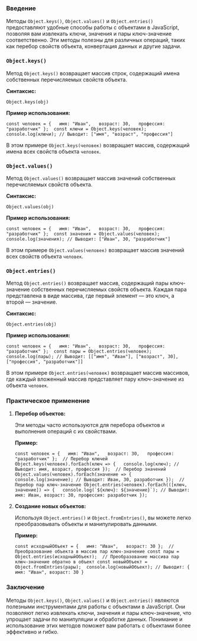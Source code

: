 ### Введение

Методы `Object.keys()`, `Object.values()` и `Object.entries()` предоставляют удобные способы работы с объектами в JavaScript, позволяя вам извлекать ключи, значения и пары ключ-значение соответственно. Эти методы полезны для различных операций, таких как перебор свойств объекта, конвертация данных и другие задачи.

### `Object.keys()`

Метод `Object.keys()` возвращает массив строк, содержащий имена собственных перечисляемых свойств объекта.

**Синтаксис:**

`Object.keys(obj)`

**Пример использования:**

`const человек = {   имя: "Иван",   возраст: 30,   профессия: "разработчик" };  const ключи = Object.keys(человек); console.log(ключи); // Выводит: ["имя", "возраст", "профессия"]`

В этом примере `Object.keys(человек)` возвращает массив, содержащий имена всех свойств объекта `человек`.

### `Object.values()`

Метод `Object.values()` возвращает массив значений собственных перечисляемых свойств объекта.

**Синтаксис:**

`Object.values(obj)`

**Пример использования:**

`const человек = {   имя: "Иван",   возраст: 30,   профессия: "разработчик" };  const значения = Object.values(человек); console.log(значения); // Выводит: ["Иван", 30, "разработчик"]`

В этом примере `Object.values(человек)` возвращает массив значений всех свойств объекта `человек`.

### `Object.entries()`

Метод `Object.entries()` возвращает массив, содержащий пары ключ-значение собственных перечисляемых свойств объекта. Каждая пара представлена в виде массива, где первый элемент — это ключ, а второй — значение.

**Синтаксис:**

`Object.entries(obj)`

**Пример использования:**

`const человек = {   имя: "Иван",   возраст: 30,   профессия: "разработчик" };  const пары = Object.entries(человек); console.log(пары); // Выводит: [["имя", "Иван"], ["возраст", 30], ["профессия", "разработчик"]]`

В этом примере `Object.entries(человек)` возвращает массив массивов, где каждый вложенный массив представляет пару ключ-значение из объекта `человек`.

### Практическое применение

1. **Перебор объектов:**
    
    Эти методы часто используются для перебора объектов и выполнения операций с их свойствами.
    
    **Пример:**
    
    ``const человек = {   имя: "Иван",   возраст: 30,   профессия: "разработчик" };  // Перебор ключей Object.keys(человек).forEach(ключ => {   console.log(ключ); // Выводит: имя, возраст, профессия });  // Перебор значений Object.values(человек).forEach(значение => {   console.log(значение); // Выводит: Иван, 30, разработчик });  // Перебор пар ключ-значение Object.entries(человек).forEach(([ключ, значение]) => {   console.log(`${ключ}: ${значение}`); // Выводит: имя: Иван, возраст: 30, профессия: разработчик });``
    
2. **Создание новых объектов:**
    
    Используя `Object.entries()` и `Object.fromEntries()`, вы можете легко преобразовывать объекты и манипулировать данными.
    
    **Пример:**
    
    `const исходныйОбъект = {   имя: "Иван",   возраст: 30 };  // Преобразование объекта в массив пар ключ-значение const пары = Object.entries(исходныйОбъект);  // Преобразование массива пар ключ-значение обратно в объект const новыйОбъект = Object.fromEntries(pары);  console.log(новыйОбъект); // Выводит: { имя: "Иван", возраст: 30 }`
    

### Заключение

Методы `Object.keys()`, `Object.values()` и `Object.entries()` являются полезными инструментами для работы с объектами в JavaScript. Они позволяют легко извлекать ключи, значения и пары ключ-значение, что упрощает задачи по манипуляции и обработке данных. Понимание и использование этих методов поможет вам работать с объектами более эффективно и гибко.
